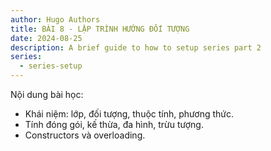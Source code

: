 ```yaml
---
author: Hugo Authors
title: BÀI 8 - LẬP TRÌNH HƯỚNG ĐỐI TƯỢNG
date: 2024-08-25
description: A brief guide to how to setup series part 2
series:
  - series-setup
---
```


Nội dung bài học:
 - Khái niệm: lớp, đối tượng, thuộc tính, phương thức.
 - Tính đóng gói, kế thừa, đa hình, trừu tượng.
 - Constructors và overloading.
